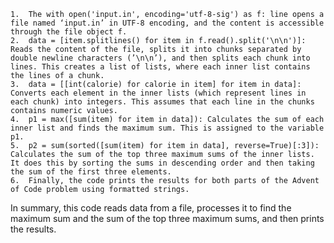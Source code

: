 	1.	The with open('input.in', encoding='utf-8-sig') as f: line opens a file named ‘input.in’ in UTF-8 encoding, and the content is accessible through the file object f.
	2.	data = [item.splitlines() for item in f.read().split('\n\n')]: Reads the content of the file, splits it into chunks separated by double newline characters (’\n\n’), and then splits each chunk into lines. This creates a list of lists, where each inner list contains the lines of a chunk.
	3.	data = [[int(calorie) for calorie in item] for item in data]: Converts each element in the inner lists (which represent lines in each chunk) into integers. This assumes that each line in the chunks contains numeric values.
	4.	p1 = max([sum(item) for item in data]): Calculates the sum of each inner list and finds the maximum sum. This is assigned to the variable p1.
	5.	p2 = sum(sorted([sum(item) for item in data], reverse=True)[:3]): Calculates the sum of the top three maximum sums of the inner lists. It does this by sorting the sums in descending order and then taking the sum of the first three elements.
	6.	Finally, the code prints the results for both parts of the Advent of Code problem using formatted strings.

In summary, this code reads data from a file, processes it to find the maximum sum and the sum of the top three maximum sums, and then prints the results.